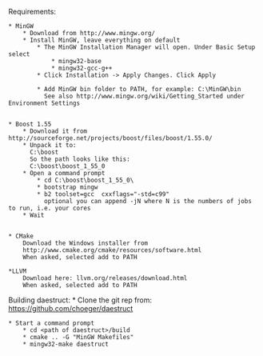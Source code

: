 Requirements:

	* MinGW
		* Download from http://www.mingw.org/
		* Install MinGW, leave everything on default		
			* The MinGW Installation Manager will open. Under Basic Setup select
				* mingw32-base
				* mingw32-gcc-g++
			* Click Installation -> Apply Changes. Click Apply
			
			* Add MinGW bin folder to PATH, for example: C:\MinGW\bin
			  See also http://www.mingw.org/wiki/Getting_Started under Environment Settings


	* Boost 1.55
	    * Download it from http://sourceforge.net/projects/boost/files/boost/1.55.0/
		* Unpack it to: 
		  C:\boost
		  So the path looks like this: 
		  C:\boost\boost_1_55_0
		* Open a command prompt
			* cd C:\boost\boost_1_55_0\
			* bootstrap mingw
			* b2 toolset=gcc  cxxflags="-std=c99"
			  optional you can append -jN where N is the numbers of jobs to run, i.e. your cores
		* Wait
		
		  
	* CMake
		Download the Windows installer from
		http://www.cmake.org/cmake/resources/software.html
		When asked, selected add to PATH
		
	*LLVM
		Download here: llvm.org/releases/download.html
		When asked, selected add to PATH
		
		
Building daestruct:
	* Clone the git rep from: https://github.com/choeger/daestruct
		
	* Start a command prompt
		* cd <path of daestruct>/build
		* cmake .. -G "MinGW Makefiles"
		* mingw32-make daestruct
	